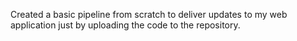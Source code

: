 Created a basic pipeline from scratch to deliver updates to my web application just by uploading the code to the repository.
